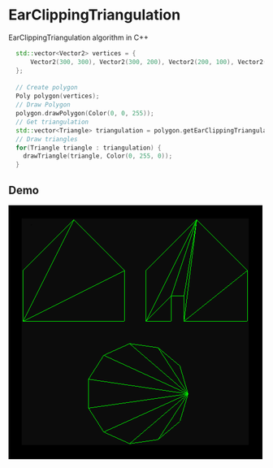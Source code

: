 # EarClippingTriangulation

EarClippingTriangulation algorithm in C++

```cpp
  std::vector<Vector2> vertices = {
      Vector2(300, 300), Vector2(300, 200), Vector2(200, 100), Vector2(100, 200), Vector2(100, 300), Vector2(150, 300), Vector2(150, 250), Vector2(175, 250), Vector2(175, 300)
  };

  // Create polygon
  Poly polygon(vertices);
  // Draw Polygon
  polygon.drawPolygon(Color(0, 0, 255));
  // Get triangulation
  std::vector<Triangle> triangulation = polygon.getEarClippingTriangulation();
  // Draw triangles
  for(Triangle triangle : triangulation) {
    drawTriangle(triangle, Color(0, 255, 0));
  }
```

## Demo

![alt text](https://github.com/MorcilloSanz/EarClippingTriangulation/blob/main/img/demo.png)  

